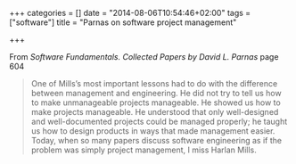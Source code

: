 +++
categories = []
date = "2014-08-06T10:54:46+02:00"
tags = ["software"]
title = "Parnas on software project management"

+++

From *Software Fundamentals. Collected Papers by David L. Parnas* page 604

> One of Mills’s most important lessons had to do with the difference between
> management and engineering. He did not try to tell us how to make unmanageable
> projects manageable. He showed us how to make projects manageable.
> He understood that only well-designed and well-documented projects could be
> managed properly; he taught us how to design products in ways that made
> management easier. Today, when so many papers discuss software engineering as if
> the problem was simply project management, I miss Harlan Mills.

